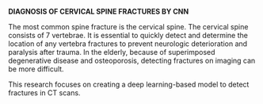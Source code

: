 **DIAGNOSIS OF CERVICAL SPINE FRACTURES BY CNN**

The most common spine fracture is the cervical spine. The cervical spine consists of 7 vertebrae.
It is essential to quickly detect and determine the location of any vertebra fractures to prevent neurologic deterioration and paralysis after trauma. 
In the elderly, because of superimposed degenerative disease and osteoporosis, detecting fractures on imaging can be more difficult.

This research focuses on creating a deep learning-based model to detect fractures in CT scans.
